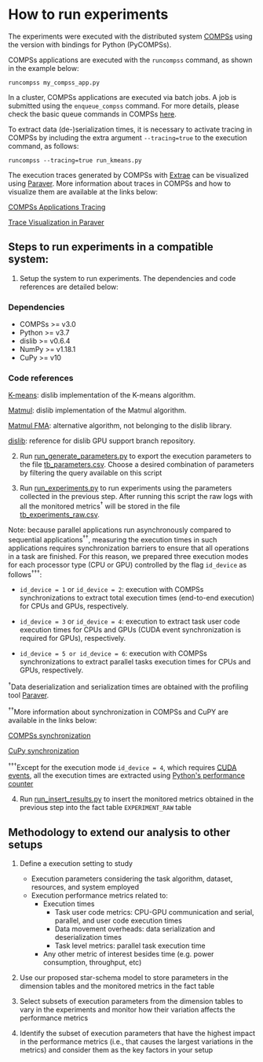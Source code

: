 # How to run experiments

The experiments were executed with the distributed system [COMPSs](https://compss-doc.readthedocs.io/en/stable/index.html) using the version with bindings for Python (PyCOMPSs).

COMPSs applications are executed with the ```runcompss``` command, as shown in the example below:
```
runcompss my_compss_app.py
```
In a cluster, COMPSs applications are executed via batch jobs. A job is submitted using the ```enqueue_compss``` command. For more details, please check the basic queue commands in COMPSs [here](https://compss-doc.readthedocs.io/en/stable/Sections/03_Execution_Environments/03_Deployments/01_Master_worker/02_Supercomputers/03_Minotauro.html?highlight=supercomputer).

To extract data (de-)serialization times, it is necessary to activate tracing in COMPSs by including the extra argument ```--tracing=true``` to the execution command, as follows:
```
runcompss --tracing=true run_kmeans.py
```
The execution traces generated by COMPSs with [Extrae](https://tools.bsc.es/extrae) can be visualized using [Paraver](https://www.bsc.es/discover-bsc/organisation/scientific-structure/performance-tools/paraver). More information about traces in COMPSs and how to visualize them are available at the links below:

[COMPSs Applications Tracing](https://compss-doc.readthedocs.io/en/stable/Sections/05_Tools/03_Tracing/01_Apps_tracing.html)

[Trace Visualization in Paraver](https://compss-doc.readthedocs.io/en/stable/Sections/05_Tools/03_Tracing/02_Visualization.html?highlight=paraver)


## Steps to run experiments in a compatible system:

1. Setup the system to run experiments. The dependencies and code references are detailed below:

### Dependencies
- COMPSs >= v3.0
- Python >= v3.7
- dislib >= v0.6.4
- NumPy >= v1.18.1
- CuPy >= v10

### Code references
[K-means](https://github.com/mnlcarv/Performance-Analysis-of-Distributed-GPU-Accelerated-Task-Based-Workflows/blob/main/analysis/algorithms/dislib/cluster/kmeans/base.py): dislib implementation of the K-means algorithm.

[Matmul](https://github.com/mnlcarv/Performance-Analysis-of-Distributed-GPU-Accelerated-Task-Based-Workflows/blob/main/analysis/algorithms/dislib/data/array.py): dislib implementation of the Matmul algorithm.

[Matmul FMA](https://compss-doc.readthedocs.io/en/stable/Sections/07_Sample_Applications/02_Python/04_Matmul.html?highlight=matmul): alternative algorithm, not belonging to the dislib library.

[dislib](https://github.com/bsc-wdc/dislib/tree/gpu-support): reference for dislib GPU support branch repository.

2. Run [run_generate_parameters.py](https://github.com/mnlcarv/Performance-Analysis-of-Distributed-GPU-Accelerated-Task-Based-Workflows/blob/main/analysis/algorithms/run_generate_parameters.py) to export the execution parameters to the file [tb_parameters.csv](https://github.com/mnlcarv/Performance-Analysis-of-Distributed-GPU-Accelerated-Task-Based-Workflows/blob/main/analysis/tb_parameters.csv). Choose a desired combination of parameters by filtering the query available on this script

3. Run [run_experiments.py](https://github.com/mnlcarv/Performance-Analysis-of-Distributed-GPU-Accelerated-Task-Based-Workflows/blob/main/analysis/algorithms/run_experiments.py) to run experiments using the parameters collected in the previous step. After running this script the raw logs with all the monitored metrics<sup>†</sup> will be stored in the file [tb_experiments_raw.csv](https://github.com/mnlcarv/Performance-Analysis-of-Distributed-GPU-Accelerated-Task-Based-Workflows/blob/main/analysis/results/tb_experiments_raw.csv).

Note: because parallel applications run asynchronously compared to sequential applications<sup>††</sup>, measuring the execution times in such applications requires synchronization barriers to ensure that all operations in a task are finished. For this reason, we prepared three execution modes for each processor type (CPU or GPU) controlled by the flag ```id_device``` as follows<sup>†††</sup>:

- ```id_device = 1``` or ```id_device = 2```: execution with COMPSs synchronizations to extract total execution times (end-to-end execution) for CPUs and GPUs, respectively.

- ```id_device = 3``` or ```id_device = 4```: execution to extract task user code execution times for CPUs and GPUs (CUDA event synchronization is required for GPUs), respectively.

- ```id_device = 5 or id_device = 6```: execution with COMPSs synchronizations to extract parallel tasks execution times for CPUs and GPUs, respectively.

<sup>†</sup>Data deserialization and serialization times are obtained with the profiling tool [Paraver](https://www.bsc.es/discover-bsc/organisation/scientific-structure/performance-tools/paraver).

<sup>††</sup>More information about synchronization in COMPSs and CuPY are available in the links below:

[COMPSs synchronization](https://compss-doc.readthedocs.io/en/stable/Sections/02_App_Development/02_Python/01_2_Synchronization/01_API.html)

[CuPy synchronization](https://docs.cupy.dev/en/stable/user_guide/performance.html)

<sup>†††</sup>Except for the execution mode ```id_device = 4```, which requires [CUDA events](https://docs.cupy.dev/en/stable/user_guide/performance.html), all the execution times are extracted using [Python's performance counter](https://docs.python.org/3/library/time.html)

4. Run [run_insert_results.py](https://github.com/mnlcarv/Performance-Analysis-of-Distributed-GPU-Accelerated-Task-Based-Workflows/blob/main/analysis/algorithms/run_insert_results.py) to insert the monitored metrics obtained in the previous step into the fact table ```EXPERIMENT_RAW``` table


## Methodology to extend our analysis to other setups

1. Define a execution setting to study
    - Execution parameters considering the task algorithm, dataset, resources, and system employed
    - Execution performance metrics related to:
        - Execution times
            - Task user code metrics: CPU-GPU communication and serial, parallel, and user code execution times 
            - Data movement overheads: data serialization and deserialization times
            - Task level metrics: parallel task execution time
        - Any other metric of interest besides time (e.g. power consumption, throughput, etc)

2. Use our proposed star-schema model to store parameters in the dimension tables and the monitored metrics in the fact table

3. Select subsets of execution parameters from the dimension tables to vary in the experiments and monitor how their variation affects the performance metrics

4. Identify the subset of execution parameters that have the highest impact in the performance metrics (i.e., that causes the largest variations in the metrics) and consider them as the key factors in your setup